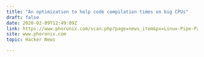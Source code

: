 ```yaml
---
title: "An optimization to help code compilation times on big CPUs"
draft: false
date: 2020-02-09T12:49:09Z
link: https://www.phoronix.com/scan.php?page=news_item&px=Linux-Pipe-Parallel-Job-Opt&utm_medium=RSS&utm_source=hune
site: www.phoronix.com
topic: Hacker News  

---
```

